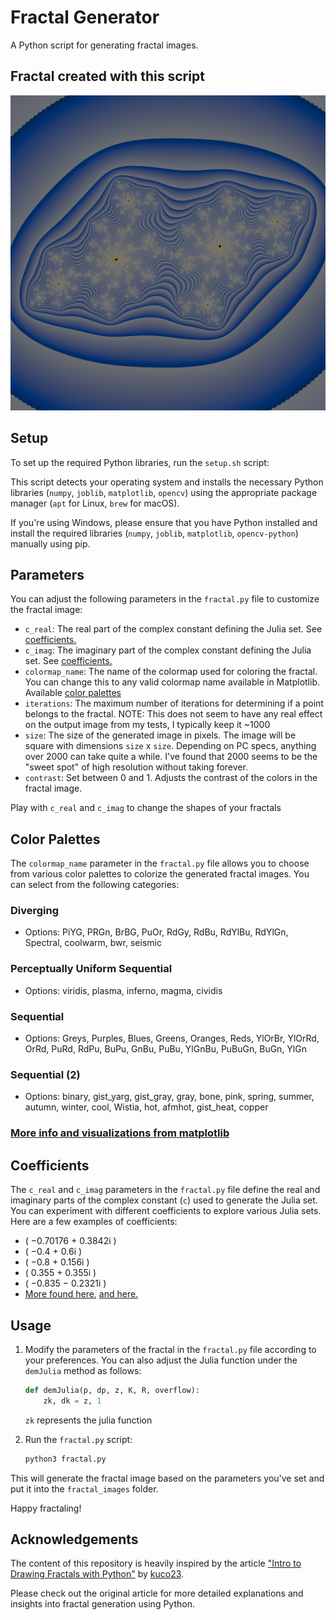 # Fractal Generator

A Python script for generating fractal images.

## Fractal created with this script
![Julia Fractal](example_fractals/phonejulia.png)

## Setup

To set up the required Python libraries, run the `setup.sh` script:

This script detects your operating system and installs the necessary Python libraries (`numpy`, `joblib`, `matplotlib`, `opencv`) using the appropriate package manager (`apt` for Linux, `brew` for macOS).

If you're using Windows, please ensure that you have Python installed and install the required libraries (`numpy`, `joblib`, `matplotlib`, `opencv-python`) manually using pip.

## Parameters

You can adjust the following parameters in the `fractal.py` file to customize the fractal image:

- `c_real`: The real part of the complex constant defining the Julia set. See [coefficients.](#coefficients)
- `c_imag`: The imaginary part of the complex constant defining the Julia set. See [coefficients.](#coefficients)
- `colormap_name`: The name of the colormap used for coloring the fractal. You can change this to any valid colormap name available in Matplotlib. Available [color palettes](#color-palettes)
- `iterations`: The maximum number of iterations for determining if a point belongs to the fractal. NOTE: This does not seem to have any real effect on the output image from my tests, I typically keep it ~1000
- `size`: The size of the generated image in pixels. The image will be square with dimensions `size` x `size`. Depending on PC specs, anything over 2000 can take quite a while. I've found that 2000 seems to be the "sweet spot" of high resolution without taking forever.
- `contrast`: Set between 0 and 1. Adjusts the contrast of the colors in the fractal image.

Play with `c_real` and `c_imag` to change the shapes of your fractals 

## Color Palettes <a name ="color-palettes"></a>

The `colormap_name` parameter in the `fractal.py` file allows you to choose from various color palettes to colorize the generated fractal images. You can select from the following categories:

### Diverging
- Options: PiYG, PRGn, BrBG, PuOr, RdGy, RdBu, RdYlBu, RdYlGn, Spectral, coolwarm, bwr, seismic

### Perceptually Uniform Sequential
- Options: viridis, plasma, inferno, magma, cividis

### Sequential
- Options: Greys, Purples, Blues, Greens, Oranges, Reds, YlOrBr, YlOrRd, OrRd, PuRd, RdPu, BuPu, GnBu, PuBu, YlGnBu, PuBuGn, BuGn, YlGn

### Sequential (2)
- Options: binary, gist_yarg, gist_gray, gray, bone, pink, spring, summer, autumn, winter, cool, Wistia, hot, afmhot, gist_heat, copper

### [More info and visualizations from matplotlib](https://matplotlib.org/stable/users/explain/colors/colormaps.html)

## Coefficients <a name ="coefficients"></a>

The `c_real` and `c_imag` parameters in the `fractal.py` file define the real and imaginary parts of the complex constant (`c`) used to generate the Julia set. You can experiment with different coefficients to explore various Julia sets. Here are a few examples of coefficients:

- \( −0.70176 + 0.3842i \)
- \( −0.4 + 0.6i \)
- \( −0.8 + 0.156i \)
- \( 0.355 + 0.355i \)
- \( −0.835 − 0.2321i \)
- [More found here](https://en.wikipedia.org/wiki/Julia_set), [and here.](https://paulbourke.net/fractals/juliaset/)

## Usage

1. Modify the parameters of the fractal in the `fractal.py` file according to your preferences. You can also adjust the Julia function under the `demJulia` method as follows:

    ```python
    def demJulia(p, dp, z, K, R, overflow):
        zk, dk = z, 1
    ```
    `zk` represents the julia function

2. Run the `fractal.py` script:

    ```bash
    python3 fractal.py
    ```

This will generate the fractal image based on the parameters you've set and put it into the `fractal_images` folder.

Happy fractaling!

## Acknowledgements

The content of this repository is heavily inspired by the article ["Intro to Drawing Fractals with Python"](https://nseverkar.medium.com/intro-to-drawing-fractals-with-python-6ad53bbc8208) by [kuco23](https://kuco23.github.io/). 

Please check out the original article for more detailed explanations and insights into fractal generation using Python.



